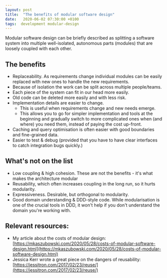 ```yaml
---
layout: post
title:  "The benefits of modular software design"
date:   2020-06-02 07:30:00 +0100
tags:  development modular-design
---
```


Modular software design can be briefly described as splitting a software system into multiple well-isolated, autonomous parts (modules) that are loosely coupled with each other.

## The benefits

- Replaceability. As requirements change individual modules can be easily replaced with new ones to handle the new requirements.
- Because of isolation the work can be split across multiple people/teams.
- Each piece of the system can fit in our head more easily.
- Old code can be deleted more easily and with less risk.
- Implementation details are easier to change.
  - This is useful when requirements change and new needs emerge.
  - This allows you to go for simpler implementation and tools at the beginning and gradually switch to more complicated ones when (and where) you need them, instead of paying the cost up-front.
- Caching and query optimisation is often easier with good boundaries and fine-grained data.
- Easier to test & debug (provided that you have to have clear interfaces to catch integration bugs quickly.)

## What's not on the list

- Low coupling & high cohesion. These are not the benefits - it's what makes the architecture modular
- Reusability, which often increases coupling in the long run, so it hurts modularity.
- Expressiveness. Desirable, but orthogonal to modularity.
- Good domain understanding & DDD-style code. While modularisation is one of the crucial tools in DDD, it won't help if you don't understand the domain you're working with.

## Relevant resources:

- My article about the costs of modular design: [https://mkaszubowski.com/2020/05/28/costs-of-modular-software-design.html](https://mkaszubowski.com/2020/05/28/costs-of-modular-software-design.html)
- Jessica Kerr wrote a great piece on the dangers of reusability: [https://jessitron.com/2017/02/23/reuse/](https://jessitron.com/2017/02/23/reuse/)

